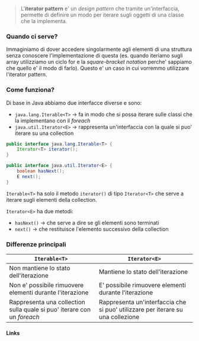 >L'**iterator pattern** e' un *design pattern* che tramite un'interfaccia, permette di definire un modo per iterare sugli oggetti di una classe che la implementa.

### Quando ci serve?
Immaginiamo di dover accedere singolarmente agli elementi di una struttura senza conoscere l'implementazione di questa (es. quando iteriamo sugli array utilizziamo un ciclo for e la *square-bracket notation* perche' sappiamo che quello e' il modo di farlo). Questo e' un caso in cui vorremmo utilizzare l'iterator pattern.

### Come funziona?
Di base in Java abbiamo due interfacce diverse e sono:
- `java.lang.Iterable<T>` -> fa in modo che si possa iterare sulle classi che la implementano con il *foreach*
- `java.util.Iterator<E>` -> rappresenta un'interfaccia con la quale si puo' iterare su una collection
```java
public interface java.lang.Iterable<T> {
	Iterator<T> iterator();
}

public interface java.util.Iterator<E> {
	boolean hasNext();
	E next();
}
```

`Iterable<T>` ha solo il metodo `iterator()` di tipo `Iterator<T>` che serve a iterare sugli elementi della collection.

`Iterator<E>` ha due metodi:
- `hasNext()` -> che serve a dire se gli elementi sono terminati
- `next()` -> che restituisce l'elemento successivo della collection

### Differenze principali

| `Iterable<T>`                                                           | `Iterator<E>`                                                                   |
| ----------------------------------------------------------------------- | ------------------------------------------------------------------------------- |
| Non mantiene lo stato dell'iterazione                                   | Mantiene lo stato dell'iterazione                                               |
| Non e' possibile rimuovere elementi durante l'iterazione                | E' possibile rimuovere elementi durante l'iterazione                            |
| Rappresenta una collection sulla quale si puo' iterare con un *foreach* | Rappresenta un'interfaccia che si puo' utilizzare per iterare su una collezione |

#### Links
